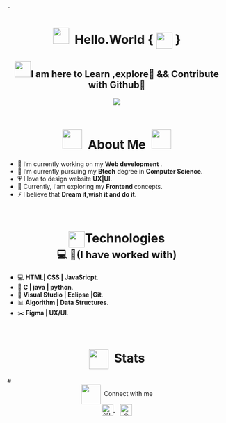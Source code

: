 -<!-- INTRO SECTION -->
# <div align="center"><img height="37px" width="37px" src="Gifs/Hi.gif">&nbsp;&nbsp;Hello.World&nbsp;{&nbsp;<img align="center" height="37px" width="37px" src="Gifs/Background.gif">&nbsp;}
  </div>
  
## <div align="center"><img height="37px" width="37px" src="Gifs/gif3.gif">I am here to Learn ,explore🙂 && Contribute with Github🌱
  </div>
  <div align="center">
    <img src="Gifs/giphy.gif" height="auto" width="auto">
  </div><br>
  
  
  
  
<!-- ABOUT ME SECTION -->  
# <div align="center"><img height="45px" width="45px" src="Gifs/star.gif"/>&nbsp;&nbsp;About Me&nbsp;&nbsp;<img height="45px" width="45px" src="Gifs/star.gif"/>
   </div>
  <!-- ABOUT INFO -->
  <ul>
    <li>🌈 I’m currently working on my <b>Web development </b>.</li>
    <li>🌱 I’m currently pursuing my <b>Btech</b> degree in <b>Computer Science</b>.</li>
    <li>💗 I love to design website <b>UX|UI</b>.</li>
    <li>📄  Currently, I'am exploring my <b>Frontend </b> concepts.</li>
    <li>⚡ I believe that <b>Dream it,wish it and do it</b>.</li>
  </ul><br>




<!-- TECHNOLOGIES SECTION -->
# <div align="center"><img height="37px" width="37px" src="Gifs/Computer.gif" align="center">Technologies<br><sub>💻&nbsp;🌱(I have worked with)</sub>
   </div>
  <!-- TECHNOLOGIES LIST -->
    <ul>
      <li>💻 <b>HTML| CSS | JavaSricpt</b>.</li>
      <li>🔧 <b>C | java | python</b>.</li>
      <li>🔨 <b>Visual Studio | Eclipse |Git</b>.</li>
      <li>📊 <b>Algorithm | Data Structures</b>.</li>
      <li>✂️ <b>Figma | UX/UI</b>.</li>
    </ul><br>
  
  
  
  
<!-- STATS SECTION --> 
# <div align="center"><img height="45px" width="45px" src="eye.gif" align="center">&nbsp;&nbsp;Stats
  </div>
<!-- CONNECT ME SECTION -->
# <div align="center"><img height="45px" width="45px" src="Gifs/Connect.gif" align="center">&nbsp;&nbsp;Connect with me
  </div>
  <div align="center">
  <!-- LINKEDIN SECTION -->
    <a href="https://www.linkedin.com/in/rachana-priyadarshni-samal/">
      <img src="linkedin.svg" alt="@LinkedIn" width="27px" align="center" />
    </a>&nbsp;&nbsp;
  <!-- EMAIL SECTION -->
    <a href="rachanapriyadarshnisamal@gmail.com">
      <img src="gmail.svg" alt="@mail" width="27px" align="center">
    </a><br>
  </div>

